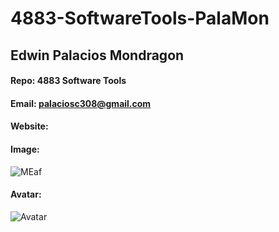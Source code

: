 # 4883-SoftwareTools-PalaMon
## Edwin Palacios Mondragon
#### Repo: 4883 Software Tools
#### Email: palaciosc308@gmail.com
#### Website:
#### Image:
![MEaf](https://i.kym-cdn.com/photos/images/facebook/001/754/950/555)
#### Avatar:
![Avatar](https://www.pennlive.com/resizer/2s9yGlOJZ434P62jhjJw9ngtS8w=/1280x0/smart/advancelocal-adapter-image-uploads.s3.amazonaws.com/image.pennlive.com/home/penn-media/width2048/img/nation-world/photo/monkeyjpg-f0a30582aef21f0b.jpg)
